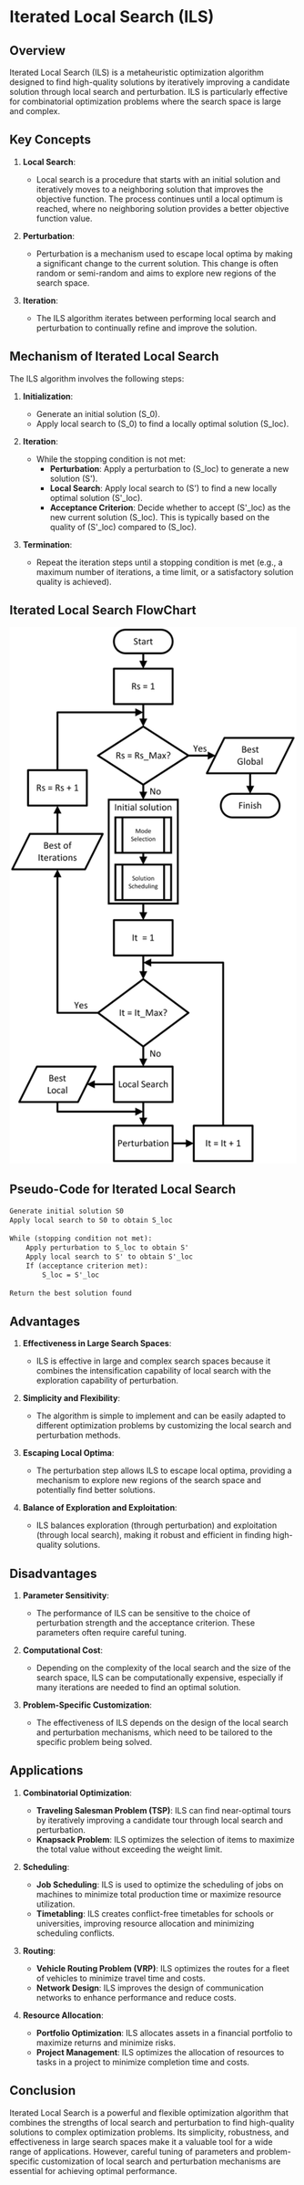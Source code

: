 # Iterated Local Search (ILS)

## Overview

Iterated Local Search (ILS) is a metaheuristic optimization algorithm designed to find high-quality solutions by iteratively improving a candidate solution through local search and perturbation. ILS is particularly effective for combinatorial optimization problems where the search space is large and complex.

## Key Concepts

1. **Local Search**:
   - Local search is a procedure that starts with an initial solution and iteratively moves to a neighboring solution that improves the objective function. The process continues until a local optimum is reached, where no neighboring solution provides a better objective function value.

2. **Perturbation**:
   - Perturbation is a mechanism used to escape local optima by making a significant change to the current solution. This change is often random or semi-random and aims to explore new regions of the search space.

3. **Iteration**:
   - The ILS algorithm iterates between performing local search and perturbation to continually refine and improve the solution.

## Mechanism of Iterated Local Search

The ILS algorithm involves the following steps:

1. **Initialization**:
   - Generate an initial solution (S_0).
   - Apply local search to (S_0) to find a locally optimal solution (S_loc).

2. **Iteration**:
   - While the stopping condition is not met:
     - **Perturbation**: Apply a perturbation to (S_loc) to generate a new solution (S').
     - **Local Search**: Apply local search to (S') to find a new locally optimal solution (S'_loc).
     - **Acceptance Criterion**: Decide whether to accept (S'_loc) as the new current solution (S_loc). This is typically based on the quality of (S'_loc) compared to (S_loc).

3. **Termination**:
   - Repeat the iteration steps until a stopping condition is met (e.g., a maximum number of iterations, a time limit, or a satisfactory solution quality is achieved).

## Iterated Local Search FlowChart

![Flowchart-iterated-local-search](imgs/Flowchart-iterated-local-search.png)

## Pseudo-Code for Iterated Local Search

```pseudo
Generate initial solution S0
Apply local search to S0 to obtain S_loc

While (stopping condition not met):
    Apply perturbation to S_loc to obtain S'
    Apply local search to S' to obtain S'_loc
    If (acceptance criterion met):
        S_loc = S'_loc

Return the best solution found
```

## Advantages

1. **Effectiveness in Large Search Spaces**:
   - ILS is effective in large and complex search spaces because it combines the intensification capability of local search with the exploration capability of perturbation.

2. **Simplicity and Flexibility**:
   - The algorithm is simple to implement and can be easily adapted to different optimization problems by customizing the local search and perturbation methods.

3. **Escaping Local Optima**:
   - The perturbation step allows ILS to escape local optima, providing a mechanism to explore new regions of the search space and potentially find better solutions.

4. **Balance of Exploration and Exploitation**:
   - ILS balances exploration (through perturbation) and exploitation (through local search), making it robust and efficient in finding high-quality solutions.

## Disadvantages

1. **Parameter Sensitivity**:
   - The performance of ILS can be sensitive to the choice of perturbation strength and the acceptance criterion. These parameters often require careful tuning.

2. **Computational Cost**:
   - Depending on the complexity of the local search and the size of the search space, ILS can be computationally expensive, especially if many iterations are needed to find an optimal solution.

3. **Problem-Specific Customization**:
   - The effectiveness of ILS depends on the design of the local search and perturbation mechanisms, which need to be tailored to the specific problem being solved.

## Applications

1. **Combinatorial Optimization**:
   - **Traveling Salesman Problem (TSP)**: ILS can find near-optimal tours by iteratively improving a candidate tour through local search and perturbation.
   - **Knapsack Problem**: ILS optimizes the selection of items to maximize the total value without exceeding the weight limit.

2. **Scheduling**:
   - **Job Scheduling**: ILS is used to optimize the scheduling of jobs on machines to minimize total production time or maximize resource utilization.
   - **Timetabling**: ILS creates conflict-free timetables for schools or universities, improving resource allocation and minimizing scheduling conflicts.

3. **Routing**:
   - **Vehicle Routing Problem (VRP)**: ILS optimizes the routes for a fleet of vehicles to minimize travel time and costs.
   - **Network Design**: ILS improves the design of communication networks to enhance performance and reduce costs.

4. **Resource Allocation**:
   - **Portfolio Optimization**: ILS allocates assets in a financial portfolio to maximize returns and minimize risks.
   - **Project Management**: ILS optimizes the allocation of resources to tasks in a project to minimize completion time and costs.

## Conclusion

Iterated Local Search is a powerful and flexible optimization algorithm that combines the strengths of local search and perturbation to find high-quality solutions to complex optimization problems. Its simplicity, robustness, and effectiveness in large search spaces make it a valuable tool for a wide range of applications. However, careful tuning of parameters and problem-specific customization of local search and perturbation mechanisms are essential for achieving optimal performance.